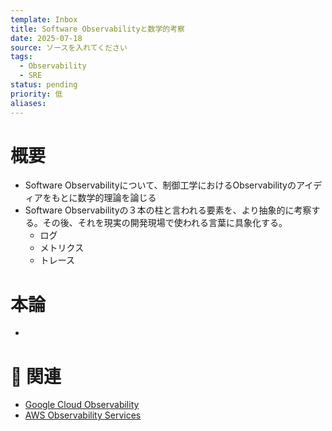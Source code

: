 ```yaml
---
template: Inbox
title: Software Observabilityと数学的考察
date: 2025-07-18
source: ソースを入れてください
tags:
  - Observability
  - SRE
status: pending
priority: 低
aliases:
---
```


# 概要
- Software Observabilityについて、制御工学におけるObservabilityのアイディアをもとに数学的理論を論じる
- Software Observabilityの３本の柱と言われる要素を、より抽象的に考察する。その後、それを現実の開発現場で使われる言葉に具象化する。
	- ログ
	- メトリクス
	- トレース
# 本論
- 

# 🔗 関連
- [Google Cloud Observability](https://www.cloudskillsboost.google/paths/12/course_templates/99/video/533933)
- [AWS Observability Services](https://pages.awscloud.com/rs/112-TZM-766/images/AWS_Summit_2025_A-08A_20250625_CloudOps_O11y_AWS_Observability_Services.pdf)
